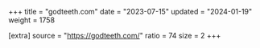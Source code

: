 +++
title = "godteeth.com"
date = "2023-07-15"
updated = "2024-01-19"
weight = 1758

[extra]
source = "https://godteeth.com/"
ratio = 74
size = 2
+++
